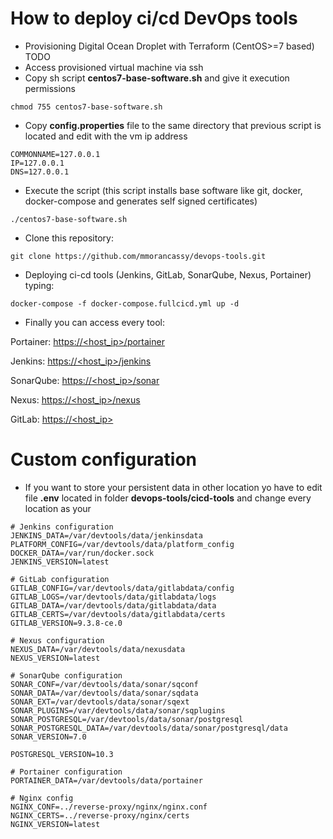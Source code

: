 # How to deploy ci/cd DevOps tools
	
- Provisioning Digital Ocean Droplet with Terraform (CentOS>=7 based) TODO
- Access provisioned virtual machine via ssh
- Copy sh script **centos7-base-software.sh** and give it execution permissions

```shell
chmod 755 centos7-base-software.sh
```

- Copy **config.properties** file to the same directory that previous script is located and edit with the vm ip address

```shell
COMMONNAME=127.0.0.1
IP=127.0.0.1
DNS=127.0.0.1
```

- Execute the script (this script installs base software like git, docker, docker-compose and generates self signed certificates)

```shell
./centos7-base-software.sh
```

- Clone this repository:

```shell
git clone https://github.com/mmorancassy/devops-tools.git
```

- Deploying ci-cd tools (Jenkins, GitLab, SonarQube, Nexus, Portainer) typing:

```shell
docker-compose -f docker-compose.fullcicd.yml up -d
```

- Finally you can access every tool:

Portainer: [https://<host_ip>/portainer](https://<host_ip>/portainer "https://<host_ip>/portainer")

Jenkins: [https://<host_ip>/jenkins](https://<host_ip>/jenkins "https://<host_ip>/jenkins")

SonarQube: [https://<host_ip>/sonar](https://<host_ip>/sonar "https://<host_ip>/sonar")

Nexus: [https://<host_ip>/nexus](https://<host_ip>/nexus "https://<host_ip>/nexus")

GitLab: [https://<host_ip>](https://<host_ip> "https://<host_ip>")

# Custom configuration

- If you want to store your persistent data in other location yo have to edit file **.env** located in folder **devops-tools/cicd-tools** and change every location as your 

```shell
# Jenkins configuration
JENKINS_DATA=/var/devtools/data/jenkinsdata
PLATFORM_CONFIG=/var/devtools/data/platform_config
DOCKER_DATA=/var/run/docker.sock
JENKINS_VERSION=latest

# GitLab configuration
GITLAB_CONFIG=/var/devtools/data/gitlabdata/config
GITLAB_LOGS=/var/devtools/data/gitlabdata/logs
GITLAB_DATA=/var/devtools/data/gitlabdata/data
GITLAB_CERTS=/var/devtools/data/gitlabdata/certs
GITLAB_VERSION=9.3.8-ce.0

# Nexus configuration
NEXUS_DATA=/var/devtools/data/nexusdata
NEXUS_VERSION=latest

# SonarQube configuration
SONAR_CONF=/var/devtools/data/sonar/sqconf
SONAR_DATA=/var/devtools/data/sonar/sqdata
SONAR_EXT=/var/devtools/data/sonar/sqext
SONAR_PLUGINS=/var/devtools/data/sonar/sqplugins
SONAR_POSTGRESQL=/var/devtools/data/sonar/postgresql
SONAR_POSTGRESQL_DATA=/var/devtools/data/sonar/postgresql/data  
SONAR_VERSION=7.0

POSTGRESQL_VERSION=10.3

# Portainer configuration
PORTAINER_DATA=/var/devtools/data/portainer

# Nginx config
NGINX_CONF=../reverse-proxy/nginx/nginx.conf
NGINX_CERTS=../reverse-proxy/nginx/certs
NGINX_VERSION=latest
```
